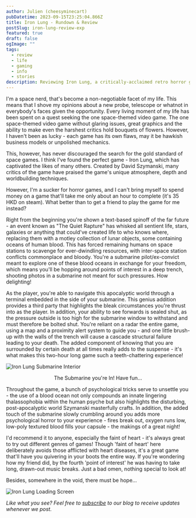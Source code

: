 ```yaml
---
author: Julien (cheesyminecart)
pubDatetime: 2023-09-15T23:25:04.866Z
title: Iron Lung - Rundown & Review
postSlug: iron-lung-review-exp
featured: true
draft: false
ogImage: ""
tags:
  - review
  - life
  - gaming
  - info
  - stories
description: Reviewing Iron Lung, a critically-acclaimed retro horror game set in the far future!
---
```


I'm a space nerd, that's become a non-negotiable facet of my life. This means that I shove my opinions about a new probe, telescope or whatnot in everybody's faces given the opportunity. Every living moment of my life has been spent on a quest seeking the one space-themed video game. The one space-themed video game without glaring issues, great graphics and the ability to make even the harshest critics hold bouquets of flowers. However, I haven't been as lucky - each game has its own flaws, may it be hawkish business models or unpolished mechanics.

This, however, has never discouraged the search for the gold standard of space games. I think I've found the perfect game - Iron Lung, which has captivated the likes of many others. Created by David Szymanski, many critics of the game have praised the game's unique atmosphere, depth and worldbuilding techniques.

However, I'm a sucker for horror games, and I can't bring myself to spend money on a game that'll take me only about an hour to complete (it's 35 HKD on steam). What better than to get a friend to play the game for me instead?

Right from the beginning you're shown a text-based spinoff of the far future - an event known as "The Quiet Rapture" has whisked all sentient life, stars, galaxies or anything that could've created life to who knows where, replacing them with a motley collection of lunar objects, some containing oceans of human blood. This has forced remaining humans on space stations to scavenge for ever-dwindling resources, with inter-space station conflicts commonplace and bloody. You're a submarine pilot/ex-convict meant to explore one of these blood oceans in exchange for your freedom, which means you'll be hopping around points of interest in a deep trench, shooting photos in a submarine not meant for such pressures. How delighting!

As the player, you're able to navigate this apocalyptic world through a terminal embedded in the side of your submarine. This genius addition provides a third party that highlights the bleak circumstances you're thrust into as the player. In addition, your ability to see forwards is sealed shut, as the pressure outside is too high for the submarine window to withstand and must therefore be bolted shut. You're reliant on a radar the entire game, using a map and a proximity alert system to guide you - and one little brush-up with the walls of the trench will cause a cascade structural failure leading to your death. The added component of knowing that you are surrounded by certain death at all times really adds to the suspense - it's what makes this two-hour long game such a teeth-chattering experience!

![Iron Lung Submarine Interior](/blog-images/iron-lung-sub-int.webp)

<figcaption style="text-align: center">The Submarine you're In! Have fun...</figcaption>

Throughout the game, a bunch of psychological tricks serve to unsettle you - the use of a blood ocean not only compounds an innate lingering thalassophobia within the human psyche but also highlights the disturbing, post-apocalyptic world Szymanski masterfully crafts. In addition, the added touch of the submarine slowly crumbling around you adds more psychological horror to your experience - fires break out, oxygen runs low, low-poly textured blood fills your capsule - the makings of a great night!

I'd recommend it to anyone, especially the faint of heart - it's always great to try out different genres of games! Though 'faint of heart' here deliberately avoids those afflicted with heart diseases, it's a great game that'll have you quivering in your boots the entire way. If you're wondering how my friend did, by the fourth 'point of interest' he was having to take long, drawn-out music breaks. Just a bad omen, nothing special to look at!

Besides, somewhere in the void, there must be hope...

![Iron Lung Loading Screen](/blog-images/iron-lung-title-screen.jpeg)

_Like what you see? Feel free to [subscribe](https://thespacer-blog.netlify.app/subscribe/) to our blog to receive updates whenever we post._
